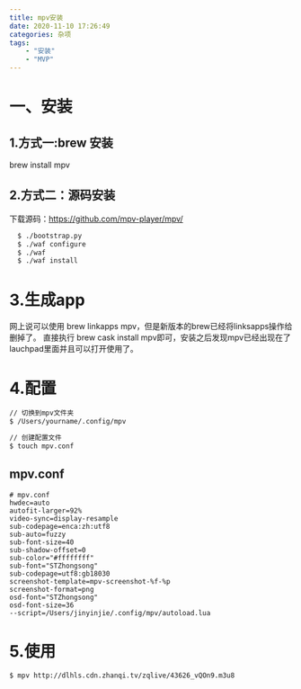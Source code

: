 ```yaml
---
title: mpv安装
date: 2020-11-10 17:26:49
categories: 杂项 
tags: 
    - "安装"
    - "MVP"
---
```

# 一、安装

## 1.方式一:brew 安装

brew install mpv

## 2.方式二：源码安装

下载源码：https://github.com/mpv-player/mpv/

```bash
  $ ./bootstrap.py
  $ ./waf configure
  $ ./waf
  $ ./waf install
  ```

# 3.生成app

网上说可以使用 brew linkapps mpv，但是新版本的brew已经将linksapps操作给删掉了。
直接执行 brew cask install mpv即可，安装之后发现mpv已经出现在了lauchpad里面并且可以打开使用了。

# 4.配置

```bash
// 切换到mpv文件夹
$ /Users/yourname/.config/mpv

// 创建配置文件
$ touch mpv.conf
```

## mpv.conf

```properties
# mpv.conf
hwdec=auto
autofit-larger=92%
video-sync=display-resample
sub-codepage=enca:zh:utf8
sub-auto=fuzzy
sub-font-size=40
sub-shadow-offset=0
sub-color="#ffffffff"
sub-font="STZhongsong"
sub-codepage=utf8:gb18030
screenshot-template=mpv-screenshot-%f-%p
screenshot-format=png
osd-font="STZhongsong"
osd-font-size=36
--script=/Users/jinyinjie/.config/mpv/autoload.lua
```

# 5.使用

```bash
$ mpv http://dlhls.cdn.zhanqi.tv/zqlive/43626_vQOn9.m3u8
```

